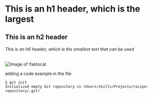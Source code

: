 # This is an h1 header, which is the largest
## This is an h2 header
###### This is an h6 header, which is the smallest text that can be used

![Image of Yaktocat](https://octodex.github.com/images/yaktocat.png)

adding a code example in the file

```
$ git init
Initialized empty Git repository in /Users/skills/Projects/recipe-repository/.git/
```

